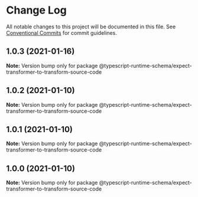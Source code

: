 # Change Log

All notable changes to this project will be documented in this file.
See [Conventional Commits](https://conventionalcommits.org) for commit guidelines.

## 1.0.3 (2021-01-16)

**Note:** Version bump only for package @typescript-runtime-schema/expect-transformer-to-transform-source-code





## 1.0.2 (2021-01-10)

**Note:** Version bump only for package @typescript-runtime-schema/expect-transformer-to-transform-source-code





## 1.0.1 (2021-01-10)

**Note:** Version bump only for package @typescript-runtime-schema/expect-transformer-to-transform-source-code





## 1.0.0 (2021-01-10)

**Note:** Version bump only for package @typescript-runtime-schema/expect-transformer-to-transform-source-code

